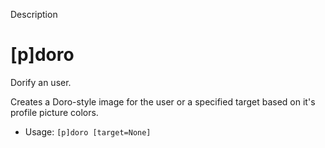 Description

# [p]doro
Dorify an user.<br/>

Creates a Doro-style image for the user or a specified target based on it's profile picture colors.<br/>
 - Usage: `[p]doro [target=None]`

